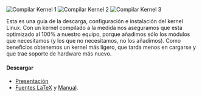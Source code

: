 
![Compilar Kernel 1](kernel-linux-como-compilar/screenshot-1.jpg) ![Compilar Kernel 2](kernel-linux-como-compilar/screenshot-2.jpg) ![Compilar Kernel 3](kernel-linux-como-compilar/screenshot-3.jpg)

Esta es una guía de la descarga, configuración e instalación del kernel Linux. Con un kernel compilado a la medida nos aseguramos que está optimizado al 100% a nuestro equipo, porque añadimos sólo los módulos que necesitamos (y los que no necesitamos, no los añadimos). Como beneficios obtenemos un kernel más ligero, que tarda menos en cargarse y que trae soporte de hardware más nuevo.

#### Descargar

* [Presentación](kernel-linux-como-compilar/como-compilar-el-kernel-linux-presentacion.pdf)
* [Fuentes LaTeX](kernel-linux-como-compilar/como-compilar-el-kernel-linux-presentacion-latex.tar.gz) y [Manual](../manuales/kernel-linux-como-compilar/como-compilar-el-kernel-linux.pdf).
